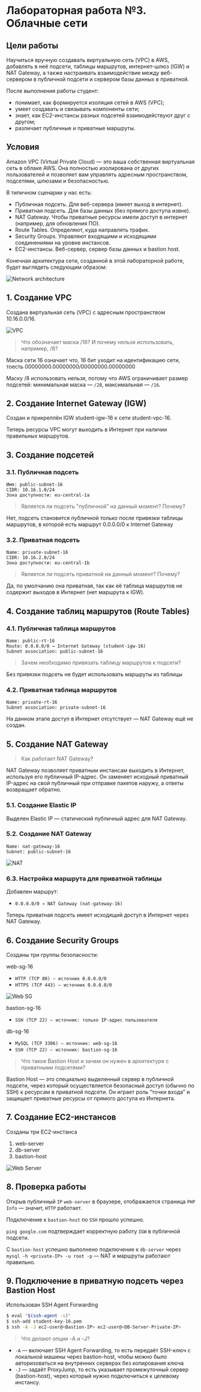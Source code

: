 # Лабораторная работа №3. Облачные сети

## Цели работы

Научиться вручную создавать виртуальную сеть (VPC) в AWS, добавлять в неё подсети, таблицы маршрутов, интернет-шлюз (IGW) и NAT Gateway, а также настраивать взаимодействие между веб-сервером в публичной подсети и сервером базы данных в приватной.

После выполнения работы студент:

- понимает, как формируется изоляция сетей в AWS (VPC);
- умеет создавать и связывать компоненты сети;
- знает, как EC2-инстансы разных подсетей взаимодействуют друг с другом;
- различает публичные и приватные маршруты.

## Условия

Amazon VPC (Virtual Private Cloud) — это ваша собственная виртуальная сеть в облаке AWS. Она полностью изолирована от других пользователей и позволяет вам управлять адресным пространством, подсетями, шлюзами и безопасностью.

В типичном сценарии у нас есть:

- Публичная подсеть. Для веб-сервера (имеет выход в интернет).
- Приватная подсеть. Для базы данных (без прямого доступа извне).
- NAT Gateway. Чтобы приватные ресурсы имели доступ в интернет (например, для обновления ПО).
- Route Tables. Определяют, куда направлять трафик.
- Security Groups. Управляют входящими и исходящими соединениями на уровне инстансов.
- EC2-инстансы. Веб-сервер, сервер базы данных и bastion host.

Конечная архитектура сети, созданной в этой лабораторной работе, будет выглядеть следующим образом:

![Network architecture](https://i.imgur.com/1OoTrJx.png)

## 1. Создание VPC

Создана виртуальная сеть (VPC) с адресным пространством 10.16.0.0/16.

![VPC](screenshots/vpc.png)

> Что обозначает маска /16? И почему нельзя использовать, например, /8?

Маска сети 16 означает что, 16 бит уходит на идентификацию сети, тоесть 00000000.00000000/00000000.00000000

Маску /8 использовать нельзя, потому что AWS ограничивает размер подсетей: минимальная маска — `/28`, максимальная — `/16`.

## 2. Создание Internet Gateway (IGW)

Создан и прикреплён IGW student-igw-16 к сети student-vpc-16.

Теперь ресурсы VPC могут выходить в Интернет при наличии правильных маршрутов.

## 3. Создание подсетей

### 3.1. Публичная подсеть

```
Имя: public-subnet-16
CIDR: 10.16.1.0/24
Зона доступности: eu-central-1a
```

> Является ли подсеть "публичной" на данный момент? Почему?

Нет, подсеть становится публичной только после привязки таблицы маршрутов, в которой есть маршрут 0.0.0.0/0 к Internet Gateway

### 3.2. Приватная подсеть


```
Name: private-subnet-16
CIDR: 10.16.2.0/24
Зона доступности: eu-central-1b
```

> Является ли подсеть приватной на данный момент? Почему?

Да, по умолчанию она приватная, так как её таблица маршрутов не содержит выходов в Интернет (нет маршрута к IGW).

## 4. Создание таблиц маршрутов (Route Tables)

### 4.1. Публичная таблица маршрутов

```
Name: public-rt-16
Route: 0.0.0.0/0 → Internet Gateway (student-igw-16)
Subnet association: public-subnet-16
```

> Зачем необходимо привязать таблицу маршрутов к подсети?

Без привязки подсеть не будет использовать маршруты из таблицы

### 4.2. Приватная таблица маршрутов

```
Name: private-rt-16
Subnet association: private-subnet-16
```

На данном этапе доступ в Интернет отсутствует — NAT Gateway ещё не создан.

## 5. Создание NAT Gateway

> Как работает NAT Gateway?

NAT Gateway позволяет приватным инстансам выходить в Интернет, используя его публичный IP-адрес. Он заменяет исходный приватный IP-адрес на свой публичный при отправке пакетов наружу, а ответы возвращает обратно.

### 5.1. Создание Elastic IP

Выделен Elastic IP — статический публичный адрес для NAT Gateway.

### 5.2. Создание NAT Gateway

```
Name: nat-gateway-16
Subnet: public-subnet-16
```

![NAT](screenshots/nat.png)

### 6.3. Настройка маршрута для приватной таблицы

Добавлен маршрут:

- `0.0.0.0/0 → NAT Gateway (nat-gateway-16)`

Теперь приватная подсеть имеет исходящий доступ в Интернет через NAT Gateway.

## 6. Создание Security Groups

Созданы три группы безопасности:

web-sg-16

- `HTTP (TCP 80) — источник 0.0.0.0/0`
- `HTTPS (TCP 443) — источник 0.0.0.0/0`

![Web SG](screenshots/web-sg.png)

bastion-sg-16

- `SSH (TCP 22) — источник: только IP-адрес пользователя`

db-sg-16

- `MySQL (TCP 3306) — источник: web-sg-16`
- `SSH (TCP 22) — источник: bastion-sg-16`

> Что такое Bastion Host и зачем он нужен в архитектуре с приватными подсетями?

Bastion Host — это специально выделенный сервер в публичной подсети, через который осуществляется безопасный доступ (обычно по SSH) к ресурсам в приватной подсети. Он играет роль “точки входа” и защищает приватные ресурсы от прямого доступа из Интернета.

## 7. Создание EC2-инстансов

Созданы три EC2-инстанса

1. web-server
1. db-server
1. bastion-host

![Web Server](screenshots\web-server.png)

## 8. Проверка работы

Открыв публичный `IP` `web-server` в браузере, отображается страница `PHP Info` — значит, `HTTP` работает.

Подключение к `bastion-host` по `SSH` прошло успешно.

`ping google.com` подтверждает корректную работу `IGW` в публичной подсети.

С `bastion-host` успешно выполнено подключение к `db-server` через `mysql -h <private-IP> -u root -p` — NAT и маршруты работают правильно.

## 9. Подключение в приватную подсеть через Bastion Host

Использован SSH Agent Forwarding

```bash
$ eval "$(ssh-agent -s)"
$ ssh-add student-key-16.pem
$ ssh -A -J ec2-user@<Bastion-IP> ec2-user@<DB-Server-Private-IP>
```

> Что делают опции -A и -J?


- `-A` — включает SSH Agent Forwarding, то есть передаёт SSH-ключ с локальной машины через bastion-host, чтобы можно было авторизоваться на внутренних серверах без копирования ключа
- `-J` — задаёт ProxyJump, то есть указывает промежуточный сервер (bastion-host), через который нужно подключиться к целевому инстансу.